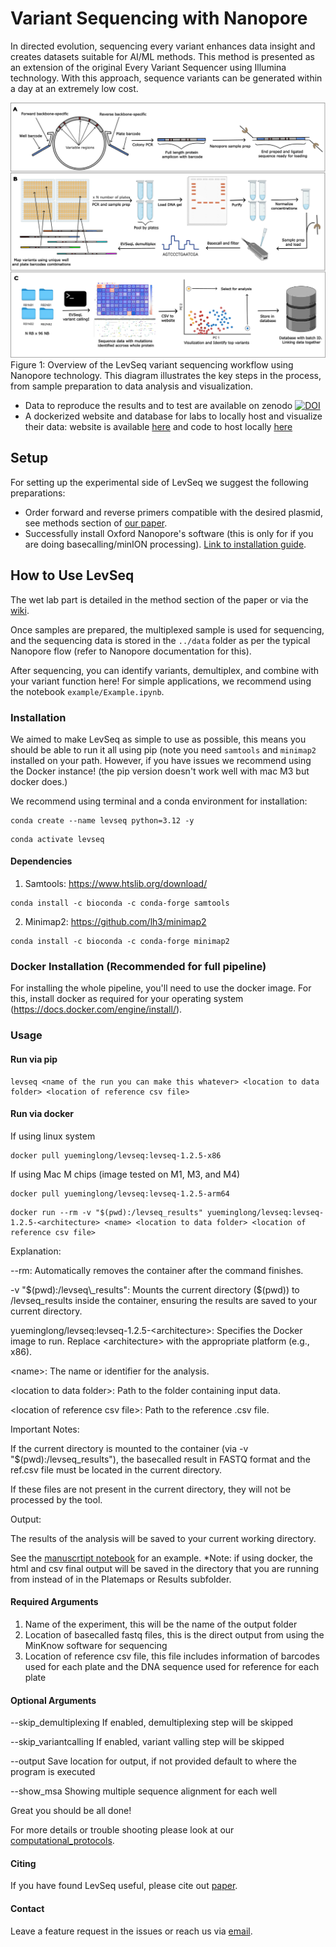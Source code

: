 # Variant Sequencing with Nanopore

In directed evolution, sequencing every variant enhances data insight and creates datasets suitable for AI/ML methods. This method is presented as an extension of the original Every Variant Sequencer using Illumina technology. With this approach, sequence variants can be generated within a day at an extremely low cost.

![Figure 1: LevSeq Workflow](manuscript/figures/LevSeq_Figure-1.png)
Figure 1: Overview of the LevSeq variant sequencing workflow using Nanopore technology. This diagram illustrates the key steps in the process, from sample preparation to data analysis and visualization.


- Data to reproduce the results and to test are available on zenodo [![DOI](https://zenodo.org/badge/DOI/10.5281/zenodo.13694463.svg)](https://doi.org/10.5281/zenodo.13694463)
- A dockerized website and database for labs to locally host and visualize their data: website is available [here](https://levseqdb.streamlit.app/) and code to host locally [here](https://github.com/fhalab/LevSeq_db)

## Setup

For setting up the experimental side of LevSeq we suggest the following preparations:

- Order forward and reverse primers compatible with the desired plasmid, see methods section of [our paper](http://biorxiv.org/cgi/content/short/2024.09.04.611255v1?rss=1).
- Successfully install Oxford Nanopore's software (this is only for if you are doing basecalling/minION processing). [Link to installation guide](https://nanoporetech.com/).

## How to Use LevSeq

The wet lab part is detailed in the method section of the paper or via the [wiki](https://github.com/fhalab/LevSeq/wiki/Experimental-protocols).

Once samples are prepared, the multiplexed sample is used for sequencing, and the sequencing data is stored in the `../data` folder as per the typical Nanopore flow (refer to Nanopore documentation for this).

After sequencing, you can identify variants, demultiplex, and combine with your variant function here! For simple applications, we recommend using the notebook `example/Example.ipynb`.

### Installation

We aimed to make LevSeq as simple to use as possible, this means you should be able to run it all using pip (note you need `samtools` 
and `minimap2` installed on your path. However, if you have issues we recommend using the Docker instance! 
(the pip version doesn't work well with mac M3 but docker does.)

We recommend using terminal and a conda environment for installation:

```
conda create --name levseq python=3.12 -y
```

```
conda activate levseq
```

#### Dependencies 

1. Samtools: https://www.htslib.org/download/ 
```
conda install -c bioconda -c conda-forge samtools
```


2. Minimap2: https://github.com/lh3/minimap2

```
conda install -c bioconda -c conda-forge minimap2
```
### Docker Installation (Recommended for full pipeline)  
For installing the whole pipeline, you'll need to use the docker image. For this, install docker as required for your 
operating system (https://docs.docker.com/engine/install/).

### Usage

#### Run via pip
```
levseq <name of the run you can make this whatever> <location to data folder> <location of reference csv file>
```

#### Run via docker
If using linux system
```
docker pull yueminglong/levseq:levseq-1.2.5-x86
```
If using Mac M chips (image tested on M1, M3, and M4)
```
docker pull yueminglong/levseq:levseq-1.2.5-arm64
```

```
docker run --rm -v "$(pwd):/levseq_results" yueminglong/levseq:levseq-1.2.5-<architecture> <name> <location to data folder> <location of reference csv file>
```
Explanation:

--rm: Automatically removes the container after the command finishes.

-v "$(pwd):/levseq\_results": Mounts the current directory ($(pwd)) to /levseq\_results inside the container, ensuring the results are saved to your current directory.

yueminglong/levseq:levseq-1.2.5-\<architecture\>: Specifies the Docker image to run. Replace \<architecture\> with the appropriate platform (e.g., x86).

\<name\>: The name or identifier for the analysis.

\<location to data folder\>: Path to the folder containing input data.

\<location of reference csv file\>: Path to the reference .csv file.

Important Notes:

If the current directory is mounted to the container (via -v "$(pwd):/levseq\_results"), the basecalled result in FASTQ format and the ref.csv file must be located in the current directory.

If these files are not present in the current directory, they will not be processed by the tool.

Output:

The results of the analysis will be saved to your current working directory.

See the [manuscrtipt notebook](https://github.com/fhalab/LevSeq/blob/main/manuscript/notebooks/epPCR_10plates.ipynb) for an example.
*Note: if using docker, the html and csv final output will be saved in the directory that you are running from instead of in the Platemaps or Results subfolder.

#### Required Arguments
1. Name of the experiment, this will be the name of the output folder
2. Location of basecalled fastq files, this is the direct output from using the MinKnow software for sequencing
3. Location of reference csv file, this file includes information of barcodes used for each plate and the DNA sequence used for reference for each plate

#### Optional Arguments
--skip\_demultiplexing If enabled, demultiplexing step will be skipped 

--skip\_variantcalling If enabled, variant valling step will be skipped 

--output Save location for output, if not provided default to where the program is executed

--show\_msa Showing multiple sequence alignment for each well

Great you should be all done!

For more details or trouble shooting please look at our [computational_protocols](https://github.com/fhalab/LevSeq/wiki/Computational-protocols).

#### Citing

If you have found LevSeq useful, please cite out [paper](https://doi.org/10.1101/2024.09.04.611255).

#### Contact

Leave a feature request in the issues or reach us via [email](mailto:levseqdb@gmail.com). 